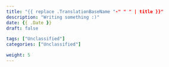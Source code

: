 ```yaml
---
title: "{{ replace .TranslationBaseName "-" " " | title }}"
description: "Writing something :)"
date: {{ .Date }}
draft: false

tags: ["Unclassified"]
categories: ["Unclassified"]

weight: 5
---
```


